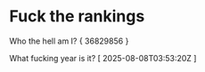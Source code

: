 # Fuck the rankings

Who the hell am I?
{ 36829856 }

What fucking year is it?
[ 2025-08-08T03:53:20Z ]
